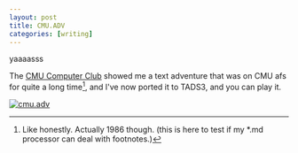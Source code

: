 ```yaml
---
layout: post
title: CMU.ADV
categories: [writing]
---
```


yaaaasss

The [CMU Computer Club][] showed me a text adventure that was on CMU afs for quite a long time[^1986], and I've now ported it to TADS3, and you can play it.

[![cmu.adv][]](http://gs.tads.io/?storyfile=http://www.andrew.cmu.edu/user/bescott/cmu.adv/cmu_adv.t3)

[^1986]:
	Like honestly. Actually 1986 though.
	(this is here to test if my *.md processor can deal with footnotes.)

[CMU Computer Club]: <http://www.club.cc.cmu.edu>
[cmu.adv]: <bescott.org/rsc/if/cmu-adv.png>